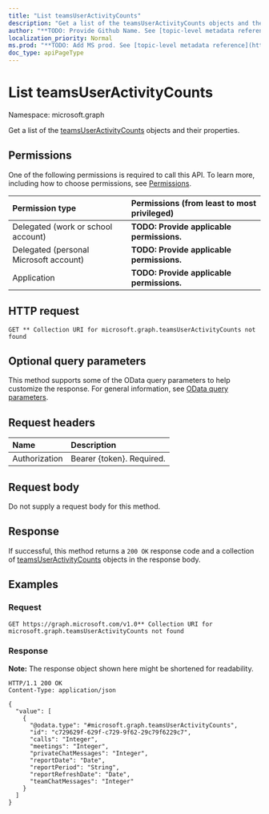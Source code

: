 ```yaml
---
title: "List teamsUserActivityCounts"
description: "Get a list of the teamsUserActivityCounts objects and their properties."
author: "**TODO: Provide Github Name. See [topic-level metadata reference](https://msgo.azurewebsites.net/add/document/guidelines/metadata.html#topic-level-metadata)**"
localization_priority: Normal
ms.prod: "**TODO: Add MS prod. See [topic-level metadata reference](https://msgo.azurewebsites.net/add/document/guidelines/metadata.html#topic-level-metadata)**"
doc_type: apiPageType
---
```


# List teamsUserActivityCounts
Namespace: microsoft.graph



Get a list of the [teamsUserActivityCounts](../resources/teamsuseractivitycounts.md) objects and their properties.

## Permissions
One of the following permissions is required to call this API. To learn more, including how to choose permissions, see [Permissions](/graph/permissions-reference).

|Permission type|Permissions (from least to most privileged)|
|:---|:---|
|Delegated (work or school account)|**TODO: Provide applicable permissions.**|
|Delegated (personal Microsoft account)|**TODO: Provide applicable permissions.**|
|Application|**TODO: Provide applicable permissions.**|

## HTTP request

<!-- {
  "blockType": "ignored"
}
-->
``` http
GET ** Collection URI for microsoft.graph.teamsUserActivityCounts not found
```

## Optional query parameters
This method supports some of the OData query parameters to help customize the response. For general information, see [OData query parameters](/graph/query-parameters).

## Request headers
|Name|Description|
|:---|:---|
|Authorization|Bearer {token}. Required.|

## Request body
Do not supply a request body for this method.

## Response

If successful, this method returns a `200 OK` response code and a collection of [teamsUserActivityCounts](../resources/teamsuseractivitycounts.md) objects in the response body.

## Examples

### Request
<!-- {
  "blockType": "request",
  "name": "list_teamsuseractivitycounts"
}
-->
``` http
GET https://graph.microsoft.com/v1.0** Collection URI for microsoft.graph.teamsUserActivityCounts not found
```


### Response
**Note:** The response object shown here might be shortened for readability.
<!-- {
  "blockType": "response",
  "truncated": true,
  "@odata.type": "Collection(microsoft.graph.teamsUserActivityCounts)"
}
-->
``` http
HTTP/1.1 200 OK
Content-Type: application/json

{
  "value": [
    {
      "@odata.type": "#microsoft.graph.teamsUserActivityCounts",
      "id": "c729629f-629f-c729-9f62-29c79f6229c7",
      "calls": "Integer",
      "meetings": "Integer",
      "privateChatMessages": "Integer",
      "reportDate": "Date",
      "reportPeriod": "String",
      "reportRefreshDate": "Date",
      "teamChatMessages": "Integer"
    }
  ]
}
```

